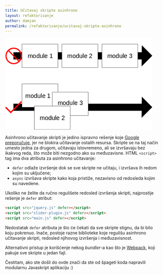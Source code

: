 ```yaml
---
title: Učitavaj skripte asinhrono
layout: refaktorisanje
author: damjan
permalink: /refaktorisanje/ucitavaj-skripte-asinhrono
---
```


![asinhrono učitavanje modula](/images/refaktorisanje/asinhrono-ucitavanje.png 'Razlika između blokirajućeg i asinhronog učitavanja JS modula')

Asinhrono učitavanje skripti je jedino ispravno rešenje koje [Google preporučuje](https://developers.google.com/speed/docs/insights/BlockingJS), jer ne blokira učitavanje ostalih resursa. Skripte se na taj način umesto jedna za drugom, učitavaju istovremeno, ali se izvršavaju bez ikakvog reda, što može biti nezgodno ako su međuzavisne. HTML `<script>` tag ima dva atributa za asinhrono učitavanje:
- `defer` odlaže izvršenje dok se sve skripte ne učitaju, i izvršava ih redom kojim su uključene;
- `async` izvršava skripte kako koja pristiže, nezavisno od redosleda kojim su navedene.

Ukoliko ne želite da ručno regulišete redosled izvršenja skripti, najprostije rešenje je `defer` atribut:

```html
<script src="jquery.js" defer></script>
<script src="slider-plugin.js" defer></script>
<script src="main.js" defer></script>
```

Nedostatak `defer` atributa je što će čekati da sve skripte stignu, da bi bilo koju pokrenuo. Inače, postoje razne biblioteke koje regulišu asinhrono učitavanje skripti, redosled njihovog izvršenja i međuzavisnost.

Alternativni pristup je korišćenje nekog *bundler*-a kao što je [Webpack](https://webpack.js.org/), koji pakuje sve skripte u jedan fajl.

Čestitam, ako ste došli do ovde znači da ste od špageti koda napravili modularnu Javaskript aplikaciju :)
